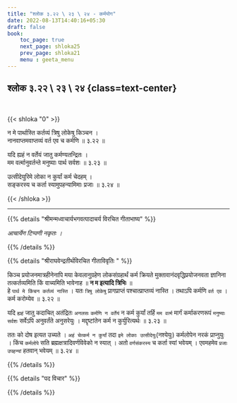 ```yaml
---
title: "श्लोक ३.२२ \ २३ \ २४ - कर्मयोग"
date: 2022-08-13T14:40:16+05:30
draft: false
book:
    toc_page: true
    next_page: shloka25
    prev_page: shloka21
    menu : geeta_menu
---
```



## श्लोक ३.२२ \ २३ \ २४  {class=text-center}

<br/>

{{< shloka  "0"  >}}

न मे पार्थास्ति कर्तव्यं त्रिषु लोकेषु किञ्चन ।    
नानवाप्तमवाप्तव्यं वर्त एव च कर्मणि ॥ ३.२२ ॥  

यदि ह्यहं न वर्तेयं जातु कर्मण्यतन्द्रितः ।  
मम वर्त्मानुवर्तन्ते मनुष्याः पार्थ सर्वशः ॥ ३.२३ ॥  

उत्सीदेयुरिमे लोका न कुर्यां कर्म चेदहम् ।  
सङ्करस्य च कर्ता स्यामुपहन्यामिमाः प्रजाः ॥ ३.२४ ॥

{{< /shloka >}}

---

{{% details "श्रीमन्मध्वाचार्यभगवत्पादाचर्य विरचित  गीताभाष्य" %}}

*आचार्येण टिप्पणी नकृतः ।*

{{% /details %}}



{{% details "श्रीराघवेन्द्रतीर्थविरचित गीताविवृतिः " %}}

किञ्च प्रयोजनमात्रहीनेनापि मया केवलानुग्रहेण 
लोकसंग्रहार्थं कर्म क्रियते मुक्तावानंदवृद्धिप्रयोजनवता 
ज्ञानिना तत्कर्तव्यमिति किं वाच्यमिति भावेनाह ॥ 
**न म इत्यादि त्रिभिः** ॥   
हे `पार्थ मे किंचन कर्तव्यं नास्ति` । यतः 
`त्रिषु लोकेषु`  प्रागप्राप्तं पश्चात्प्राप्तव्यं नास्ति । 
तथाऽपि कर्मणि `वर्त एव` । कर्म करोम्येव ॥ ३.२२ ॥    

यदि `ह्यहं` जातु कदाचित् अतंद्रितः `अनलसः` 
`कर्मणि न वर्तेयं` न कर्म कुर्यां तर्हि `मम वर्त्म` 
मार्गं कर्माकरणरूपं `मनुष्याः` `सर्वशः` सर्वेऽपि 
अनुवर्तंते अनुसरेयुः । मद्दृष्टांतेन कर्म न 
कुर्युरित्यर्थः ॥ ३.२३ ॥   

ततः को दोष इत्यत उच्यते । `अहं चेत्कर्म न कुर्यां` 
तदा `इमे लोकाः उत्सीदेयुः`(नश्येयुः) कर्मलोपेन 
नरकं प्राप्नुयुः । किंच `कर्मलोपे` सति 
ब्रह्मक्षत्रादिवर्णविवेको न स्यात्‌ । अतो `वर्णसंकरस्य` 
च कर्ता स्यां भवेयम्‌ । एवमहमेव `प्रजाः उपहन्यां` 
हतवान्‌ भवेयम्‌ ॥ ३.२४ ॥

{{% /details %}}


{{% details "पद विचार" %}}


{{% /details %}}
